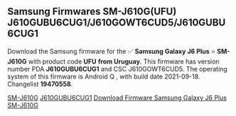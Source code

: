 <h2>Samsung Firmwares SM-J610G(UFU) J610GUBU6CUG1/J610GOWT6CUD5/J610GUBU6CUG1</h2>
Download the Samsung firmware for the ✅ <strong>Samsung Galaxy J6 Plus </strong> ⭐ <strong>SM-J610G</strong> with product code <strong>UFU</strong> <strong> from Uruguay</strong>. This firmware has version number PDA <strong>J610GUBU6CUG1</strong> and CSC J610GOWT6CUD5. The operating system of this firmware is Android Q , with build date 2021-09-18. Changelist <strong>19470558</strong>.


[SM-J610G](https://samfirm.shop/samsung/model/SM-J610G)
[J610GUBU6CUG1](https://samfirm.shop/samsung/pda/J610GUBU6CUG1)
[Download Firmware Samsung Galaxy J6 Plus SM-J610G](https://samfirm.shop/samsung/firmware/458154)
